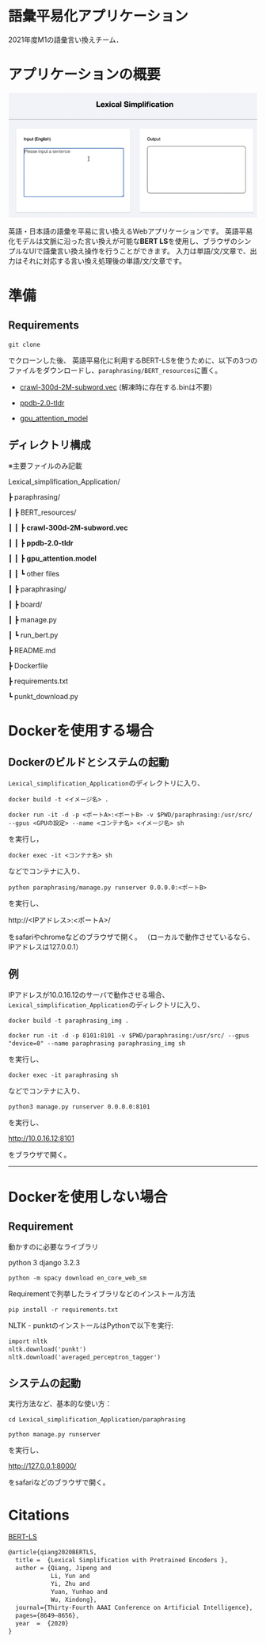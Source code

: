 # 語彙平易化アプリケーション
2021年度M1の語彙言い換えチーム．

# アプリケーションの概要

![Demo](/images/demo_gif.gif "demo")


英語・日本語の語彙を平易に言い換えるWebアプリケーションです。
英語平易化モデルは文脈に沿った言い換えが可能な**BERT LS**を使用し、ブラウザのシンプルなUIで語彙言い換え操作を行うことができます。
入力は単語/文/文章で、出力はそれに対応する言い換え処理後の単語/文/文章です。

# 準備

## Requirements

```
git clone 
```

でクローンした後、
英語平易化に利用するBERT-LSを使うために、以下の3つのファイルをダウンロードし、`paraphrasing/BERT_resources`に置く。

* [crawl-300d-2M-subword.vec](https://dl.fbaipublicfiles.com/fasttext/vectors-english/crawl-300d-2M-subword.zip) (解凍時に存在する.binは不要)

* [ppdb-2.0-tldr](http://paraphrase.org/#/download)

* [gpu_attention_model](https://github.com/siangooding/lexical_simplification/blob/master/gpu_attention.model)


## ディレクトリ構成

※主要ファイルのみ記載

Lexical_simplification_Application/

┣ paraphrasing/

┃ ┣ BERT_resources/

┃ ┃ ┣ **crawl-300d-2M-subword.vec**

┃ ┃ ┣ **ppdb-2.0-tldr**

┃ ┃ ┣ **gpu_attention.model**

┃ ┃ ┗ other files

┃ ┣ paraphrasing/

┃ ┣ board/

┃ ┣ manage.py

┃ ┗ run_bert.py

┣ README.md

┣ Dockerfile

┣ requirements.txt

┗ punkt_download.py


# Dockerを使用する場合


## Dockerのビルドとシステムの起動

`Lexical_simplification_Application`のディレクトリに入り、

```
docker build -t <イメージ名> .
```

```
docker run -it -d -p <ポートA>:<ポートB> -v $PWD/paraphrasing:/usr/src/ --gpus <GPUの設定> --name <コンテナ名> <イメージ名> sh
```

を実行し，

```
docker exec -it <コンテナ名> sh
```

などでコンテナに入り、

```
python paraphrasing/manage.py runserver 0.0.0.0:<ポートB>
```

を実行し、

http://<IPアドレス>:<ポートA>/

をsafariやchromeなどのブラウザで開く。
（ローカルで動作させているなら、IPアドレスは127.0.0.1）


## 例

IPアドレスが10.0.16.12のサーバで動作させる場合、
`Lexical_simplification_Application`のディレクトリに入り、

```
docker build -t paraphrasing_img .
```

```
docker run -it -d -p 8101:8101 -v $PWD/paraphrasing:/usr/src/ --gpus "device=0" --name paraphrasing paraphrasing_img sh
```

を実行し、

```
docker exec -it paraphrasing sh
```

などでコンテナに入り、

```
python3 manage.py runserver 0.0.0.0:8101
```

を実行し、

http://10.0.16.12:8101

をブラウザで開く。


***

# Dockerを使用しない場合

## Requirement
 
動かすのに必要なライブラリ
 
python 3
django 3.2.3 

```
python -m spacy download en_core_web_sm
```
 
Requirementで列挙したライブラリなどのインストール方法
 
```
pip install -r requirements.txt
```
 
NLTK - punktのインストールはPythonで以下を実行:
```
import nltk
nltk.download('punkt')
nltk.download('averaged_perceptron_tagger')
```

## システムの起動
 
実行方法など、基本的な使い方：
 
```
cd Lexical_simplification_Application/paraphrasing
```

```
python manage.py runserver
```

を実行し、

http://127.0.0.1:8000/

をsafariなどのブラウザで開く。

# Citations

[BERT-LS](https://arxiv.org/pdf/1907.06226.pdf)

```
@article{qiang2020BERTLS,
  title =  {Lexical Simplification with Pretrained Encoders },
  author = {Qiang, Jipeng and 
            Li, Yun and
            Yi, Zhu and
            Yuan, Yunhao and 
            Wu, Xindong},
  journal={Thirty-Fourth AAAI Conference on Artificial Intelligence},
  pages={8649–8656},
  year  =  {2020}
}
```
